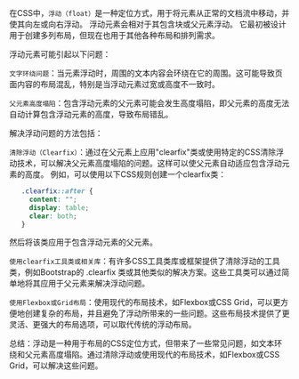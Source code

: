 在CSS中，`浮动（float）`是一种定位方式，用于将元素从正常的文档流中移动，并使其向左或向右浮动。
浮动元素会相对于其包含块或父元素浮动。
它最初被设计用于创建多列布局，但现在也用于其他各种布局和排列需求。

浮动元素可能引起以下问题：

`文字环绕问题`：当元素浮动时，周围的文本内容会环绕在它的周围。这可能导致页面内容的布局混乱，特别是当浮动元素过宽或高度不一致时。

`父元素高度塌陷`：包含浮动元素的父元素可能会发生高度塌陷，即父元素的高度无法自动计算包含浮动元素的高度，导致布局错乱。

解决浮动问题的方法包括：

`清除浮动（Clearfix）`：通过在父元素上应用"clearfix"类或使用特定的CSS清除浮动技术，可以解决父元素高度塌陷的问题。这样可以使父元素自动适应包含浮动元素的高度。
例如，可以使用以下CSS规则创建一个clearfix类：

```css
   .clearfix::after {
     content: "";
     display: table;
     clear: both;
   }
```

然后将该类应用于包含浮动元素的父元素。

`使用clearfix工具类或相关库`：有许多CSS工具类库或框架提供了清除浮动的工具类，例如Bootstrap的 .clearfix 类或其他类似的解决方案。这些工具类可以通过简单地将其应用于父元素来解决浮动问题。

`使用Flexbox或Grid布局`：使用现代的布局技术，如Flexbox或CSS Grid，可以更方便地创建复杂的布局，并且避免了浮动所带来的一些问题。这些布局技术提供了更灵活、更强大的布局选项，可以取代传统的浮动布局。

总结：浮动是一种用于布局的CSS定位方式，但带来了一些常见问题，如文本环绕和父元素高度塌陷。通过清除浮动或使用现代的布局技术，如Flexbox或CSS Grid，可以解决这些问题。
